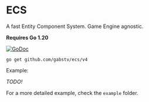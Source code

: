 # ECS

A fast Entity Component System. Game Engine agnostic.

**Requires Go 1.20**

[![GoDoc](https://godoc.org/github.com/gabstv/ecs?status.svg)](https://godoc.org/github.com/gabstv/ecs)

`go get github.com/gabstv/ecs/v4`

Example:

*TODO!*

For a more detailed example, check the `example` folder.